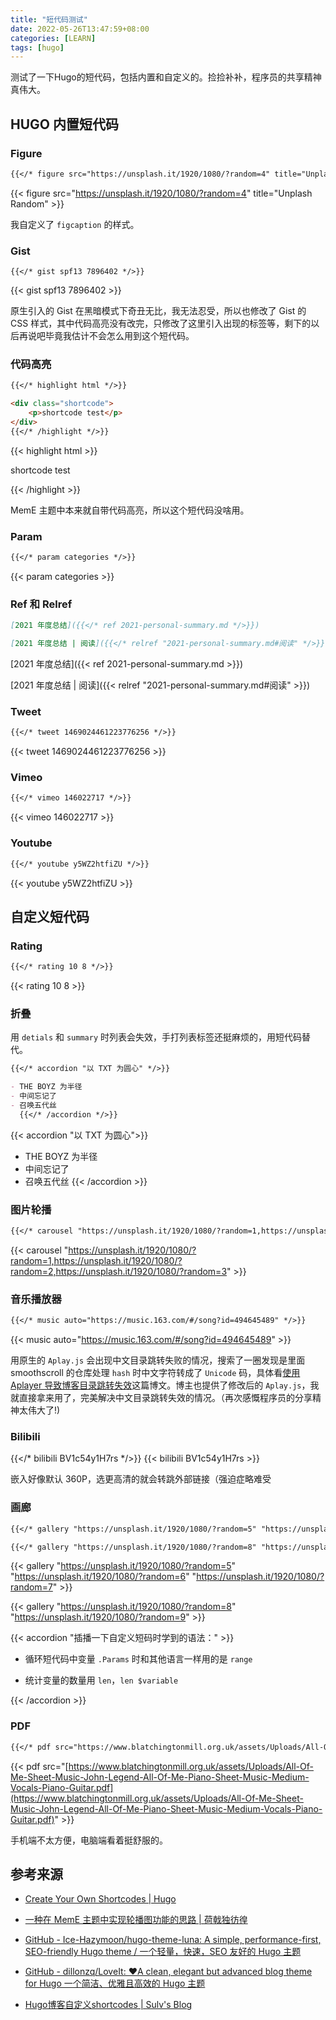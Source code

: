 ```yaml
---
title: "短代码测试"
date: 2022-05-26T13:47:59+08:00
categories: [LEARN]
tags: [hugo]
---
```


测试了一下Hugo的短代码，包括内置和自定义的。捡捡补补，程序员的共享精神真伟大。

<!--more-->


## HUGO 内置短代码

### Figure

```markdown
{{</* figure src="https://unsplash.it/1920/1080/?random=4" title="Unplash Random" */>}}
```

{{< figure src="https://unsplash.it/1920/1080/?random=4" title="Unplash Random" >}}

我自定义了 `figcaption` 的样式。


### Gist

```markdonw
{{</* gist spf13 7896402 */>}}
```

{{< gist spf13 7896402 >}}

原生引入的 Gist 在黑暗模式下奇丑无比，我无法忍受，所以也修改了 Gist 的 CSS 样式，其中代码高亮没有改完，只修改了这里引入出现的标签等，剩下的以后再说吧毕竟我估计不会怎么用到这个短代码。

### 代码高亮

```markdown
{{</* highlight html */>}}

<div class="shortcode">
    <p>shortcode test</p>
</div>
{{</* /highlight */>}}
```

{{< highlight html >}}

<div class="shortcode">
    <p>shortcode test</p>
</div>
{{< /highlight >}}

MemE 主题中本来就自带代码高亮，所以这个短代码没啥用。

### Param

```markdown
{{</* param categories */>}}
```

{{< param categories >}}

### Ref 和 Relref

```markdown
[2021 年度总结]({{</* ref 2021-personal-summary.md */>}})

[2021 年度总结 | 阅读]({{</* relref "2021-personal-summary.md#阅读" */>}})
```

[2021 年度总结]({{< ref 2021-personal-summary.md >}})

[2021 年度总结 | 阅读]({{< relref "2021-personal-summary.md#阅读" >}})

### Tweet

```markdown
{{</* tweet 1469024461223776256 */>}}
```

{{< tweet 1469024461223776256 >}}

### Vimeo

```markdown
{{</* vimeo 146022717 */>}}
```

{{< vimeo 146022717 >}}

### Youtube

```markdown
{{</* youtube y5WZ2htfiZU */>}}
```

{{< youtube y5WZ2htfiZU >}}

## 自定义短代码

### Rating

```markdown
{{</* rating 10 8 */>}}
```

{{< rating 10 8 >}}

### 折叠

用 `detials` 和 `summary` 时列表会失效，手打列表标签还挺麻烦的，用短代码替代。

```markdown
{{</* accordion "以 TXT 为圆心" */>}}

- THE BOYZ 为半径
- 中间忘记了
- 召唤五代丝
  {{</* /accordion */>}}
```

{{< accordion "以 TXT 为圆心">}}

- THE BOYZ 为半径
- 中间忘记了
- 召唤五代丝
  {{< /accordion >}}

### 图片轮播

```markdown
{{</* carousel "https://unsplash.it/1920/1080/?random=1,https://unsplash.it/1920/1080/?random=2,https://unsplash.it/1920/1080/?random=3" */>}}
```

{{< carousel "https://unsplash.it/1920/1080/?random=1,https://unsplash.it/1920/1080/?random=2,https://unsplash.it/1920/1080/?random=3" >}}

### 音乐播放器

```markdown
{{</* music auto="https://music.163.com/#/song?id=494645489" */>}}
```

{{< music auto="https://music.163.com/#/song?id=494645489" >}}

用原生的 `Aplay.js` 会出现中文目录跳转失败的情况，搜索了一圈发现是里面 smoothscroll 的仓库处理 `hash` 时中文字符转成了 `Unicode` 码，具体看[使用 Aplayer 导致博客目录跳转失效](https://blog.wangriyu.wang/2018/06-Aplayer.html)这篇博文。博主也提供了修改后的 `Aplay.js`，我就直接拿来用了，完美解决中文目录跳转失效的情况。（再次感慨程序员的分享精神太伟大了!)

### Bilibili

{{</* bilibili BV1c54y1H7rs */>}}
{{< bilibili BV1c54y1H7rs >}}

嵌入好像默认 360P，选更高清的就会转跳外部链接（强迫症略难受

### 画廊

```markdown
{{</* gallery "https://unsplash.it/1920/1080/?random=5" "https://unsplash.it/1920/1080/?random=6" "https://unsplash.it/1920/1080/?random=7" */>}}

{{</* gallery "https://unsplash.it/1920/1080/?random=8" "https://unsplash.it/1920/1080/?random=9" */>}}
```

{{< gallery "https://unsplash.it/1920/1080/?random=5" "https://unsplash.it/1920/1080/?random=6" "https://unsplash.it/1920/1080/?random=7" >}}

{{< gallery "https://unsplash.it/1920/1080/?random=8" "https://unsplash.it/1920/1080/?random=9" >}}

{{< accordion "插播一下自定义短码时学到的语法：" >}}

- 循环短代码中变量 `.Params` 时和其他语言一样用的是 `range`

- 统计变量的数量用 `len`，`len $variable`

{{< /accordion >}}

### PDF
```markdown
{{</* pdf src="https://www.blatchingtonmill.org.uk/assets/Uploads/All-Of-Me-Sheet-Music-John-Legend-All-Of-Me-Piano-Sheet-Music-Medium-Vocals-Piano-Guitar.pdf" */>}}
```

{{< pdf src="[https://www.blatchingtonmill.org.uk/assets/Uploads/All-Of-Me-Sheet-Music-John-Legend-All-Of-Me-Piano-Sheet-Music-Medium-Vocals-Piano-Guitar.pdf](https://www.blatchingtonmill.org.uk/assets/Uploads/All-Of-Me-Sheet-Music-John-Legend-All-Of-Me-Piano-Sheet-Music-Medium-Vocals-Piano-Guitar.pdf)" >}}

手机端不太方便，电脑端看着挺舒服的。

## 参考来源

- [Create Your Own Shortcodes | Hugo](https://gohugo.io/templates/shortcode-templates/)

- [一种在 MemE 主题中实现轮播图功能的思路 | 荷戟独彷徨](https://guanqr.com/tech/website/a-way-to-realize-carousel-in-meme/)

- [GitHub - Ice-Hazymoon/hugo-theme-luna: A simple, performance-first, SEO-friendly Hugo theme / 一个轻量，快速，SEO 友好的 Hugo 主题](https://github.com/Ice-Hazymoon/hugo-theme-luna)

- [GitHub - dillonzq/LoveIt: ❤️A clean, elegant but advanced blog theme for Hugo 一个简洁、优雅且高效的 Hugo 主题](https://github.com/dillonzq/LoveIt)

- [Hugo博客自定义shortcodes | Sulv's Blog](https://www.sulvblog.cn/posts/blog/shortcodes/)
